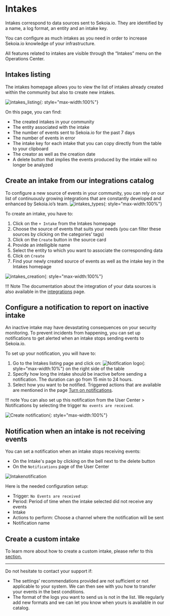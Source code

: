 # Intakes
Intakes correspond to data sources sent to Sekoia.io. They are identified by a name, a log format, an entity and an intake key.

You can configure as much intakes as you need in order to increase Sekoia.io knowledge of your infrastructure.

All features related to intakes are visible through the “Intakes” menu on the Operations Center.
## Intakes listing
The intakes homepage allows you to view the list of intakes already created within the community but also to create new intakes.

![intakes_listing](/assets/operation_center/intakes/intakes-listing.png){: style="max-width:100%"}

On this page, you can find:

- The created intakes in your community
- The entity associated with the intake
- The number of events sent to Sekoia.io for the past 7 days
- The number of events in error
- The intake key for each intake that you can copy directly from the table to your clipboard
- The creator as well as the creation date
- A delete button that implies the events produced by the intake will no longer be analyzed



## Create an intake from our integrations catalog
To configure a new source of events in your community, you can rely on our list of continuously growing integrations that are constantly developed and enhanced by Sekoia.io’s team.
![intakes_types](/assets/operation_center/intakes/intakes-types.png){: style="max-width:100%"}

To create an intake, you have to:

1. Click on the `+ Intake` from the Intakes homepage
2. Choose the source of events that suits your needs (you can filter these sources by clicking on the categories’ tags)
3. Click on the `Create` button in the source card
4. Provide an intelligible name
5. Select the entity to which you want to associate the corresponding data
6. Click on `Create`
7. Find your newly created source of events as well as the intake key in the Intakes homepage

![intakes_creation](/assets/operation_center/intakes/modal-intake-creation.png){: style="max-width:100%"}

!!! Note
    The documentation about the integration of your data sources is also available in the [integrations](integrations/index.md) page.

## Configure a notification to report on inactive intake
An inactive intake may have devastating consequences on your security monitoring. To prevent incidents from happening, you can set up notifications to get alerted when an intake stops sending events to Sekoia.io.

To set up your notification, you will have to:

1. Go to the Intakes listing page and click on:  ![Notification logo](/assets/operation_center/intakes/Monitor_intake_logo.png){: style="max-width:10%"} on the right side of the table
2. Specify how long the intake should be inactive before sending a notification. The duration can go from 15 min to 24 hours.
3. Select how you want to be notified. Triggered actions that are available are mentioned in the page [Turn on notifications](/getting_started/notifications-Listing_Creation).

!!! note
     You can also set up this notification from the User Center > Notifications by selecting the trigger `No events are received`.

![Create notification](/assets/operation_center/intakes/Monitor_intake_create_notification.png){: style="max-width:100%"}


## Notification when an intake is not receiving events

You can set a notification when an intake stops receiving events:

- On the Intake's page by clicking on the bell next to the delete button
- On the `Notifications` page of the User Center

![Intakenotification](/assets/operation_center/intakes/2022-12-30_16h35_06.png)

Here is the needed configuration setup:

- Trigger: `No Events are received`
- Period: Period of time when the intake selected did not receive any events
- Intake
- Actions to perform:  Choose a channel where the notification will be sent
- Notification name

## Create a custom intake

To learn more about how to create a custom intake, please refer to this [section.](../../develop/guides/format/create_a_format.md)

---

Do not hesitate to contact your support if:

- The settings’ recommendations provided are not sufficient or not applicable to your system. We can then see with you how to transfer your events in the best conditions.
- The format of the logs you want to send us is not in the list. We regularly add new formats and we can let you know when yours is available in our catalog.
